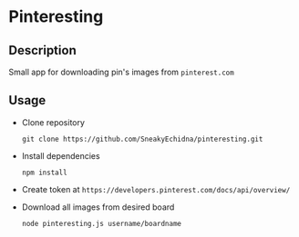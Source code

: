 # Pinteresting

## Description

Small app for downloading pin's images from `pinterest.com`

## Usage

* Clone repository

  `git clone https://github.com/SneakyEchidna/pinteresting.git`

* Install dependencies

  `npm install`

* Create token at `https://developers.pinterest.com/docs/api/overview/`

* Download all images from desired board

  `node pinteresting.js username/boardname`
